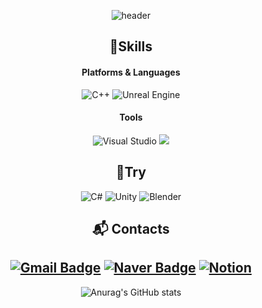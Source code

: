 <div align="center">

![header](https://capsule-render.vercel.app/api?type=waving&color=timeGradient&text=PSH%20&animation=twinkling&fontSize=70&fontAlignY=40&fontAlign=52.5&height=250)

## 💪Skills
#### Platforms & Languages
![C++](https://img.shields.io/badge/c++-%2300599C.svg?style=for-the-badge&logo=c%2B%2B&logoColor=white)
![Unreal Engine](https://img.shields.io/badge/unrealengine-%23313131.svg?style=for-the-badge&logo=unrealengine&logoColor=white)

#### Tools
![Visual Studio](https://img.shields.io/badge/Visual%20Studio-5C2D91.svg?style=for-the-badge&logo=visual-studio&logoColor=white) <img src="https://img.shields.io/badge/github-181717?style=for-the-badge&logo=github&logoColor=white">

## 🔧Try
![C#](https://img.shields.io/badge/c%23-%23239120.svg?style=for-the-badge&logo=csharp&logoColor=white)
![Unity](https://img.shields.io/badge/unity-%23000000.svg?style=for-the-badge&logo=unity&logoColor=white)
![Blender](https://img.shields.io/badge/blender-%23F5792A.svg?style=for-the-badge&logo=blender&logoColor=white)


## :mailbox_with_mail: Contacts
[![Gmail Badge](https://img.shields.io/badge/Gmail-d14836?style=flat-square&logo=Gmail&logoColor=white&link=mailto:bsmp4120@gmail.com)](mailto:bsmp4120@gmail.com)
[![Naver Badge](https://img.shields.io/badge/Naver-03C75A?style=flat-square&logo=Naver&logoColor=white&link=mailto:qkrtkdgns4120@naver.com)](mailto:qkrtkdgns4120@naver.com)
[![Notion](https://img.shields.io/badge/Notion-%23000000.svg?style=flat-square&logo=notion&logoColor=white&)]()
</br>
-----------------------------

![Anurag's GitHub stats](https://github-readme-stats.vercel.app/api?username=janmki08&show_icons=true&theme=tokyonight) 

</div>
